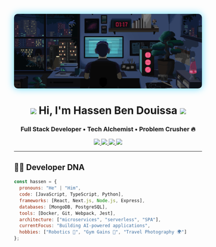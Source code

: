 <!-- Dynamic Banner with Glow Effect -->
<div align="center">
  <img src="https://github.com/hassenbendouiss/hassenbendouiss/blob/main/This%20pin%20is%20all%20about%20coding.gif?raw=true" 
       alt="Hassen's Coding Universe" 
       style="width: 100%; height: 200px; object-fit: cover; border-radius: 10px; box-shadow: 0 0 20px #61dafb;">
</div>

<h1 align="center">
  <img src="https://media.giphy.com/media/hvRJCLFzcasrR4ia7z/giphy.gif" width="30px"> 
  Hi, I'm Hassen Ben Douissa
  <img src="https://media.giphy.com/media/WUlplcMpOCEmTGBtBW/giphy.gif" width="40">
</h1>

<h3 align="center">
  Full Stack Developer • Tech Alchemist • Problem Crusher 🔥
</h3>

<p align="center">
  <a href="https://www.linkedin.com/in/hassenbendouissa/">
    <img src="https://img.shields.io/badge/-LinkedIn-0077B5?style=for-the-badge&logo=Linkedin&logoColor=white">
  </a>
  <a href="mailto:hassen.bendouiissa@gmail.com">
    <img src="https://img.shields.io/badge/-Gmail-EA4335?style=for-the-badge&logo=Gmail&logoColor=white">
  </a>
  <a href="https://hassenbendouiss.github.io/portfolio">
    <img src="https://img.shields.io/badge/Portfolio-FF6B6B?style=for-the-badge&logo=vercel&logoColor=white">
  </a>
  <a href="https://visitorbadge.io/status?path=https%3A%2F%2Fgithub.com%2Fhassenbendouiss">
    <img src="https://api.visitorbadge.io/api/visitors?path=https%3A%2F%2Fgithub.com%2Fhassenbendouiss&label=Visitors&countColor=%23263759&style=for-the-badge">
  </a>
</p>

---

## 🧙‍♂️ Developer DNA

```javascript
const hassen = {
  pronouns: "He" | "Him",
  code: [JavaScript, TypeScript, Python],
  frameworks: [React, Next.js, Node.js, Express],
  databases: [MongoDB, PostgreSQL],
  tools: [Docker, Git, Webpack, Jest],
  architecture: ["microservices", "serverless", "SPA"],
  currentFocus: "Building AI-powered applications",
  hobbies: ["Robotics 🤖", "Gym Gains 💪", "Travel Photography 🌍"]
};
